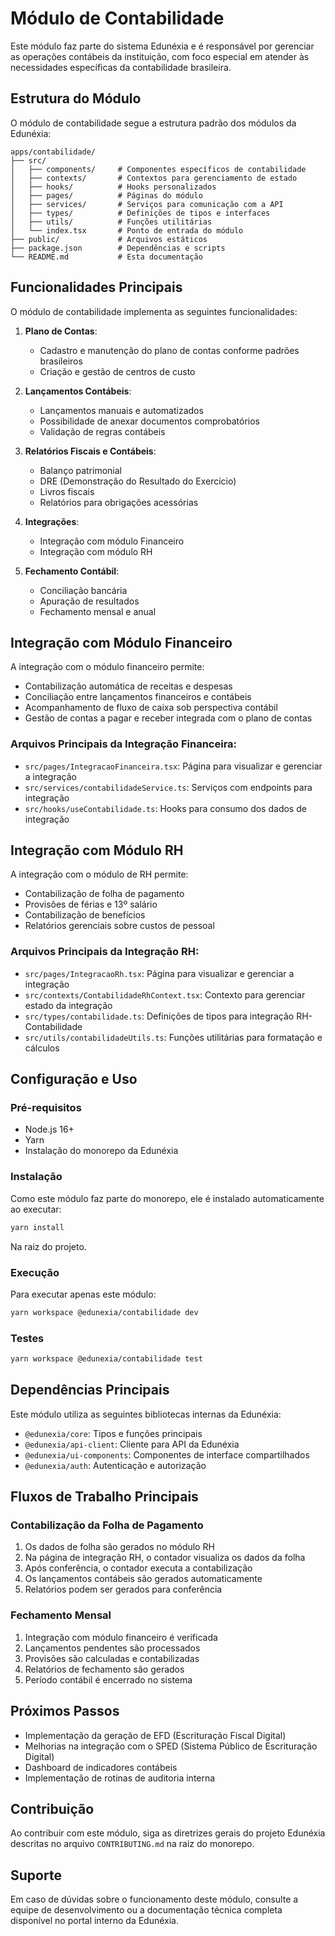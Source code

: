# Módulo de Contabilidade

Este módulo faz parte do sistema Edunéxia e é responsável por gerenciar as operações contábeis da instituição, com foco especial em atender às necessidades específicas da contabilidade brasileira.

## Estrutura do Módulo

O módulo de contabilidade segue a estrutura padrão dos módulos da Edunéxia:

```
apps/contabilidade/
├── src/
│   ├── components/     # Componentes específicos de contabilidade
│   ├── contexts/       # Contextos para gerenciamento de estado
│   ├── hooks/          # Hooks personalizados
│   ├── pages/          # Páginas do módulo
│   ├── services/       # Serviços para comunicação com a API
│   ├── types/          # Definições de tipos e interfaces
│   ├── utils/          # Funções utilitárias
│   └── index.tsx       # Ponto de entrada do módulo
├── public/             # Arquivos estáticos
├── package.json        # Dependências e scripts
└── README.md           # Esta documentação
```

## Funcionalidades Principais

O módulo de contabilidade implementa as seguintes funcionalidades:

1. **Plano de Contas**: 
   - Cadastro e manutenção do plano de contas conforme padrões brasileiros
   - Criação e gestão de centros de custo

2. **Lançamentos Contábeis**:
   - Lançamentos manuais e automatizados
   - Possibilidade de anexar documentos comprobatórios
   - Validação de regras contábeis

3. **Relatórios Fiscais e Contábeis**:
   - Balanço patrimonial
   - DRE (Demonstração do Resultado do Exercício)
   - Livros fiscais
   - Relatórios para obrigações acessórias

4. **Integrações**:
   - Integração com módulo Financeiro
   - Integração com módulo RH

5. **Fechamento Contábil**:
   - Conciliação bancária
   - Apuração de resultados
   - Fechamento mensal e anual

## Integração com Módulo Financeiro

A integração com o módulo financeiro permite:

- Contabilização automática de receitas e despesas
- Conciliação entre lançamentos financeiros e contábeis
- Acompanhamento de fluxo de caixa sob perspectiva contábil
- Gestão de contas a pagar e receber integrada com o plano de contas

### Arquivos Principais da Integração Financeira:

- `src/pages/IntegracaoFinanceira.tsx`: Página para visualizar e gerenciar a integração
- `src/services/contabilidadeService.ts`: Serviços com endpoints para integração
- `src/hooks/useContabilidade.ts`: Hooks para consumo dos dados de integração

## Integração com Módulo RH

A integração com o módulo de RH permite:

- Contabilização de folha de pagamento
- Provisões de férias e 13º salário
- Contabilização de benefícios
- Relatórios gerenciais sobre custos de pessoal

### Arquivos Principais da Integração RH:

- `src/pages/IntegracaoRh.tsx`: Página para visualizar e gerenciar a integração
- `src/contexts/ContabilidadeRhContext.tsx`: Contexto para gerenciar estado da integração
- `src/types/contabilidade.ts`: Definições de tipos para integração RH-Contabilidade
- `src/utils/contabilidadeUtils.ts`: Funções utilitárias para formatação e cálculos

## Configuração e Uso

### Pré-requisitos

- Node.js 16+
- Yarn 
- Instalação do monorepo da Edunéxia

### Instalação

Como este módulo faz parte do monorepo, ele é instalado automaticamente ao executar:

```bash
yarn install
```

Na raiz do projeto.

### Execução

Para executar apenas este módulo:

```bash
yarn workspace @edunexia/contabilidade dev
```

### Testes

```bash
yarn workspace @edunexia/contabilidade test
```

## Dependências Principais

Este módulo utiliza as seguintes bibliotecas internas da Edunéxia:

- `@edunexia/core`: Tipos e funções principais
- `@edunexia/api-client`: Cliente para API da Edunéxia 
- `@edunexia/ui-components`: Componentes de interface compartilhados
- `@edunexia/auth`: Autenticação e autorização

## Fluxos de Trabalho Principais

### Contabilização da Folha de Pagamento

1. Os dados de folha são gerados no módulo RH
2. Na página de integração RH, o contador visualiza os dados da folha
3. Após conferência, o contador executa a contabilização
4. Os lançamentos contábeis são gerados automaticamente
5. Relatórios podem ser gerados para conferência

### Fechamento Mensal

1. Integração com módulo financeiro é verificada
2. Lançamentos pendentes são processados
3. Provisões são calculadas e contabilizadas
4. Relatórios de fechamento são gerados
5. Período contábil é encerrado no sistema

## Próximos Passos

- Implementação da geração de EFD (Escrituração Fiscal Digital)
- Melhorias na integração com o SPED (Sistema Público de Escrituração Digital)
- Dashboard de indicadores contábeis
- Implementação de rotinas de auditoria interna

## Contribuição

Ao contribuir com este módulo, siga as diretrizes gerais do projeto Edunéxia descritas no arquivo `CONTRIBUTING.md` na raiz do monorepo.

## Suporte

Em caso de dúvidas sobre o funcionamento deste módulo, consulte a equipe de desenvolvimento ou a documentação técnica completa disponível no portal interno da Edunéxia. 